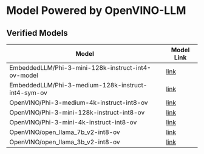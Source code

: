 # Model Powered by OpenVINO-LLM

## Verified Models
| Model | Model Link |
| --- | --- |
| EmbeddedLLM/Phi-3-mini-128k-instruct-int4-ov-model | [link](https://huggingface.co/EmbeddedLLM/Phi-3-mini-128k-instruct-int4-ov-model) |
| EmbeddedLLM/Phi-3-medium-128k-instruct-int4-sym-ov | [link](https://huggingface.co/EmbeddedLLM/Phi-3-medium-128k-instruct-int4-sym-ov) |
| OpenVINO/Phi-3-medium-4k-instruct-int8-ov | [link](https://huggingface.co/OpenVINO/Phi-3-medium-4k-instruct-int8-ov) |
| OpenVINO/Phi-3-mini-128k-instruct-int8-ov | [link](https://huggingface.co/OpenVINO/Phi-3-mini-128k-instruct-int8-ov) |
| OpenVINO/Phi-3-mini-4k-instruct-int8-ov | [link](https://huggingface.co/OpenVINO/Phi-3-mini-4k-instruct-int8-ov) |
| OpenVINO/open_llama_7b_v2-int8-ov | [link](https://huggingface.co/OpenVINO/open_llama_7b_v2-int8-ov) |
| OpenVINO/open_llama_3b_v2-int8-ov | [link](https://huggingface.co/OpenVINO/open_llama_3b_v2-int8-ov) |
